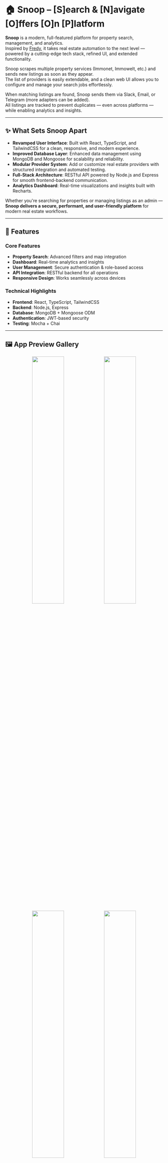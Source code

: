 # 🏠 Snoop – [S]earch & [N]avigate [O]ffers [O]n [P]latform

**Snoop** is a modern, full-featured platform for property search, management, and analytics.  
Inspired by [Fredy](https://github.com/orangecoding/fredy), it takes real estate automation to the next level — powered by a cutting-edge tech stack, refined UI, and extended functionality.

Snoop scrapes multiple property services (Immonet, Immowelt, etc.) and sends new listings as soon as they appear.  
The list of providers is easily extendable, and a clean web UI allows you to configure and manage your search jobs effortlessly.

When matching listings are found, Snoop sends them via Slack, Email, or Telegram (more adapters can be added).  
All listings are tracked to prevent duplicates — even across platforms — while enabling analytics and insights.

---

## ✨ What Sets Snoop Apart

- **Revamped User Interface**: Built with React, TypeScript, and TailwindCSS for a clean, responsive, and modern experience.  
- **Improved Database Layer**: Enhanced data management using MongoDB and Mongoose for scalability and reliability.  
- **Modular Provider System**: Add or customize real estate providers with structured integration and automated testing.  
- **Full-Stack Architecture**: RESTful API powered by Node.js and Express for smooth frontend-backend communication.  
- **Analytics Dashboard**: Real-time visualizations and insights built with Recharts.  

Whether you're searching for properties or managing listings as an admin — **Snoop delivers a secure, performant, and user-friendly platform** for modern real estate workflows.

---

## 🚀 Features

### Core Features
- **Property Search**: Advanced filters and map integration  
- **Dashboard**: Real-time analytics and insights  
- **User Management**: Secure authentication & role-based access  
- **API Integration**: RESTful backend for all operations  
- **Responsive Design**: Works seamlessly across devices  

### Technical Highlights
- **Frontend**: React, TypeScript, TailwindCSS  
- **Backend**: Node.js, Express  
- **Database**: MongoDB + Mongoose ODM  
- **Authentication**: JWT-based security  
- **Testing**: Mocha + Chai  

---

## 🖼️ App Preview Gallery

<p align="center">
  <img src="screenshots/dashboard_dark.png" width="45%" />
  <img src="screenshots/dashboard_light.png" width="45%" />
</p>

<p align="center">
  <img src="screenshots/jobs_grid_light.png" width="45%" />
  <img src="screenshots/jobs_grid_dark.png" width="45%" />
</p>

<p align="center">
  <img src="screenshots/listing_light_grid.png" width="45%" />
  <img src="screenshots/listing_dark_grid.png" width="45%" />
</p>

<p align="center">
  <img src="screenshots/listing_map_light.png" width="45%" />
  <img src="screenshots/listing_map_dark.png" width="45%" />
</p>

---

## 🧰 Tech Stack

### Frontend
- React 18  
- TypeScript  
- TailwindCSS  
- Vite  
- React Router  
- Axios  
- Recharts  

### Backend
- Node.js  
- Express  
- Mongoose  
- JWT  
- Winston  
- Puppeteer  

### Development Tools
- ESLint  
- Prettier  
- Nodemon  
- Mocha  
- Chai  

---

## ⚡ Quick Start with Docker Compose

If you want to get Snoop running instantly, the easiest way is via **Docker Compose**.

### 🧩 Prerequisites
- [Docker](https://www.docker.com/) ≥ 24  
- [Docker Compose](https://docs.docker.com/compose/install/) ≥ 2.20  

### ▶️ Run Snoop

1. Clone the repository:
   ```bash
   git clone https://github.com/code-by-fh/snoop.git
   cd snoop
   ```

2. Copy the environment configuration:
   ```bash
   cp .env.example .env
   ```
   Adjust your credentials and environment variables as needed (e.g., API keys, ports, notification adapters).

3. Start the full stack with Docker Compose:
   ```bash
   docker-compose up -d
   ```

4. Access the application:
   - 🌐 **Frontend:** [http://localhost:3000](http://localhost:3000)  
   - ⚙️ **Backend:** [http://localhost:5000](http://localhost:5000)  
   - 🗄️ **MongoDB:** [mongodb://localhost:27017](mongodb://localhost:27017)

5. (Optional) View logs:
   ```bash
   docker-compose logs -f
   ```

That’s it — your local Snoop instance is live 🎉

---

## 🧑‍💻 Manual Setup

If you prefer a manual setup for development or debugging:

### Prerequisites
- Node.js ≥ 18  
- npm ≥ 9  
- MongoDB ≥ 6  

### Installation

1. Clone the repository:
   ```bash
   git clone https://github.com/code-by-fh/snoop.git
   cd snoop
   ```

2. Install dependencies:
   ```bash
   npm install
   ```

3. Copy and configure environment variables:
   ```bash
   cp .env.example .env
   ```

4. Run the application:
   ```bash
   npm run dev
   ```

Access:
- Frontend: [http://localhost:3000](http://localhost:3000)  
- Backend: [http://localhost:5000](http://localhost:5000)

---

## 🔐 Initial Admin Account

When Snoop starts for the first time, it automatically creates a default administrator account for initial access:

- Username: admin
- Password:	Password123!

⚠️ Important:
- You must log in with these credentials after the first start.
- Immediately change the password in the user settings for security reasons.
- Once changed, this default password cannot be restored automatically — please make sure to note the new one safely.
- The default credentials are created only if no admin user exists in the database.


## 🧪 Testing

Run the full test suite:
```bash
cd server
npm test
```

---

## 📄 License

Distributed under the **MIT License**.  
See [`LICENSE`](LICENSE) for details.

---

## 📬 Contact

**Project Maintainer:** [Doublelayer](https://github.com/code-by-fh)  
**Project Repository:** [https://github.com/code-by-fh/snoop](https://github.com/code-by-fh/snoop)

